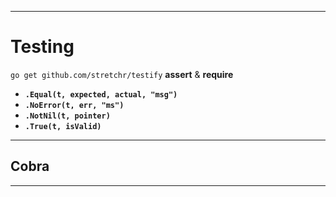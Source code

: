 ***
# Testing 

`go get github.com/stretchr/testify`
**assert** & **require**

- **`.Equal(t, expected, actual, "msg")`**
- **`.NoError(t, err, "ms")`**
- **`.NotNil(t, pointer)`**
- **`.True(t, isValid)`**

***
## Cobra


***

